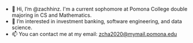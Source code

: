 - 👋 Hi, I’m @zachhinz. I'm a current sophomore at Pomona College double majoring in CS and Mathematics. 
- 👀 I’m interested in investment banking, software engineering, and data science. 
- 📫 You can contact me at my email: zcha2020@mymail.pomona.edu

<!---
zachhinz/zachhinz is a ✨ special ✨ repository because its `README.md` (this file) appears on your GitHub profile.
You can click the Preview link to take a look at your changes.
--->
